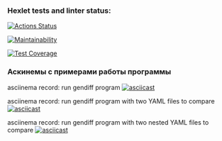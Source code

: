 ### Hexlet tests and linter status:
[![Actions Status](https://github.com/mishablokhin/python-project-50/actions/workflows/hexlet-check.yml/badge.svg)](https://github.com/mishablokhin/python-project-50/actions)

[![Maintainability](https://api.codeclimate.com/v1/badges/f77e021924c7f230371a/maintainability)](https://codeclimate.com/github/mishablokhin/python-project-50/maintainability)

[![Test Coverage](https://api.codeclimate.com/v1/badges/f77e021924c7f230371a/test_coverage)](https://codeclimate.com/github/mishablokhin/python-project-50/test_coverage)

### Аскинемы с примерами работы программы
asciinema record: run gendiff program
[![asciicast](https://asciinema.org/a/uwRAO40GQtLfb7drCBpUkdXKd.svg)](https://asciinema.org/a/uwRAO40GQtLfb7drCBpUkdXKd)

asciinema record: run gendiff program with two YAML files to compare
[![asciicast](https://asciinema.org/a/PfzYscjRrbpGCKzhpU2qJrKKR.svg)](https://asciinema.org/a/PfzYscjRrbpGCKzhpU2qJrKKR)

asciinema record: run gendiff program with two nested YAML files to compare
[![asciicast](https://asciinema.org/a/90N84DBWnMQMoznzrqeVQqCw5.svg)](https://asciinema.org/a/90N84DBWnMQMoznzrqeVQqCw5)